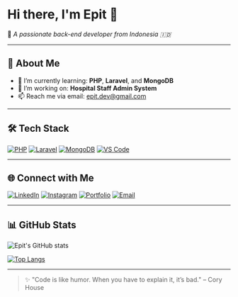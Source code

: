 # Hi there, I'm Epit 👋

🎯 *A passionate back-end developer from Indonesia 🇮🇩*

---

## 🚀 About Me

- 🌱 I’m currently learning: **PHP**, **Laravel**, and **MongoDB**
- 🧠 I’m working on: **Hospital Staff Admin System**
- 📫 Reach me via email: [epit.dev@gmail.com](mailto:epit.dev@gmail.com)

---

## 🛠️ Tech Stack

[![PHP](https://img.shields.io/badge/PHP-777BB4?style=for-the-badge&logo=php&logoColor=white)](https://www.php.net/)
[![Laravel](https://img.shields.io/badge/Laravel-FF2D20?style=for-the-badge&logo=laravel&logoColor=white)](https://laravel.com/)
[![MongoDB](https://img.shields.io/badge/MongoDB-4DB33D?style=for-the-badge&logo=mongodb&logoColor=white)](https://www.mongodb.com/)
[![VS Code](https://img.shields.io/badge/VSCode-007ACC?style=for-the-badge&logo=visual-studio-code&logoColor=white)](https://code.visualstudio.com/)

---

## 🌐 Connect with Me

[![LinkedIn](https://img.shields.io/badge/LinkedIn-0A66C2?style=for-the-badge&logo=linkedin&logoColor=white)](https://linkedin.com/in/epit-dev)
[![Instagram](https://img.shields.io/badge/Instagram-E4405F?style=for-the-badge&logo=instagram&logoColor=white)](https://instagram.com/epit.dev)
[![Portfolio](https://img.shields.io/badge/My_Website-000?style=for-the-badge&logo=vercel&logoColor=white)](https://epitdev.my.id)
[![Email](https://img.shields.io/badge/Gmail-epit.dev@gmail.com-D14836?style=for-the-badge&logo=gmail&logoColor=white)](mailto:epit.dev@gmail.com)

---

## 📊 GitHub Stats

![Epit's GitHub stats](https://github-readme-stats.vercel.app/api?username=epit-dev&show_icons=true&theme=tokyonight&hide=contribs)

[![Top Langs](https://github-readme-stats.vercel.app/api/top-langs/?username=epit-dev&layout=compact&theme=tokyonight)](https://github.com/anuraghazra/github-readme-stats)

---

> ✨ "Code is like humor. When you have to explain it, it’s bad." – Cory House
